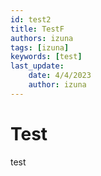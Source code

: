 ```yaml
---
id: test2
title: TestF
authors: izuna
tags: [izuna]
keywords: [test]
last_update:
    date: 4/4/2023
    author: izuna
---
```


# Test

test